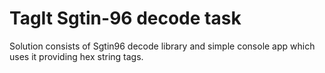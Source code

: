 # TagIt Sgtin-96 decode task

Solution consists of Sgtin96 decode library and simple console app which uses it providing hex string tags.

